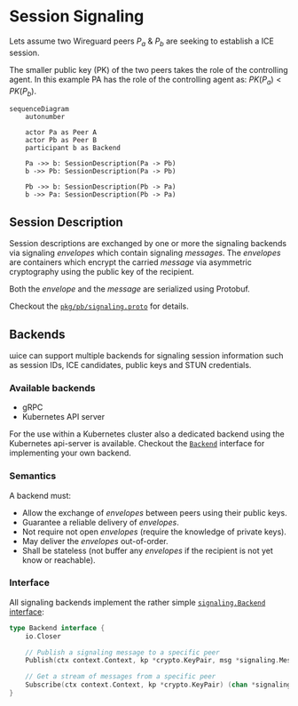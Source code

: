 # Session Signaling

Lets assume two Wireguard peers $P_a$ & $P_b$ are seeking to establish a ICE session.

The smaller public key (PK) of the two peers takes the role of the controlling agent.
In this example PA has the role of the controlling agent as: $PK(P_a) < PK(P_b)$.

```mermaid
sequenceDiagram
    autonumber

    actor Pa as Peer A
    actor Pb as Peer B
    participant b as Backend

    Pa ->> b: SessionDescription(Pa -> Pb)
    b ->> Pb: SessionDescription(Pa -> Pb)

    Pb ->> b: SessionDescription(Pb -> Pa)
    b ->> Pa: SessionDescription(Pb -> Pa)
```

## Session Description

Session descriptions are exchanged by one or more the signaling backends via signaling _envelopes_ which contain signaling _messages_. 
The _envelopes_ are containers which encrypt the carried _message_ via asymmetric cryptography using the public key of the recipient.

Both the _envelope_ and the _message_ are serialized using Protobuf.

Checkout the [`pkg/pb/signaling.proto`](../pkg/pb/signaling.proto) for details.

## Backends

ɯice can support multiple backends for signaling session information such as session IDs, ICE candidates, public keys and STUN credentials.

### Available backends

-   gRPC
-   Kubernetes API server

For the use within a Kubernetes cluster also a dedicated backend using the Kubernetes api-server is available.
Checkout the [`Backend`](../pkg/signaling/backend.go) interface for implementing your own backend.

### Semantics

A backend must:

-   Allow the exchange of _envelopes_ between peers using their public keys.
-   Guarantee a reliable delivery of _envelopes_.
-   Not require not open _envelopes_ (require the knowledge of private keys).
-   May deliver the _envelopes_ out-of-order.
-   Shall be stateless (not buffer any _envelopes_ if the recipient is not yet know or reachable).

### Interface

All signaling backends implement the rather simple [`signaling.Backend` interface](https://github.com/stv0g/wice/blob/master/pkg/signaling/backend.go):

```go
type Backend interface {
	io.Closer

	// Publish a signaling message to a specific peer
	Publish(ctx context.Context, kp *crypto.KeyPair, msg *signaling.Message) error

	// Get a stream of messages from a specific peer
	Subscribe(ctx context.Context, kp *crypto.KeyPair) (chan *signaling.Message, error)
}
```